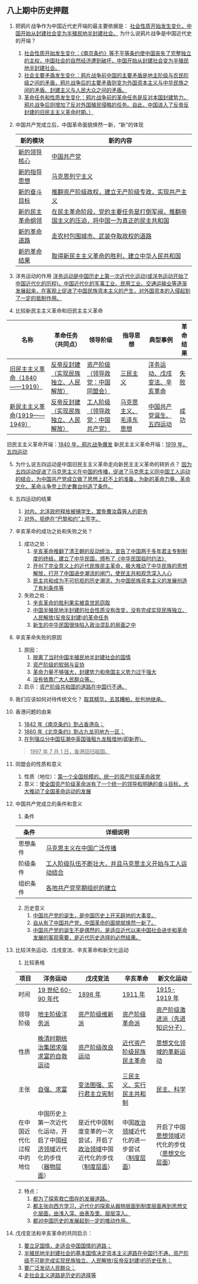 ## 八上期中历史押题

1. 把鸦片战争作为中国近代史开端的最主要依据是：
   <u>社会性质开始发生变化，中国开始从封建社会变为半殖民地半封建社会。</u>
   为什么说鸦片战争是中国近代史的开端？

   1. <u>社会性质开始发生变化：《南京条约》等不平等条约使中国丧失了完整独立的主权，中国社会的自然经济遭到破坏，中国开始从封建社会变为半殖民地半封建社会。</u>
   2. <u>社会主要矛盾发生变化：鸦片战争前中国的主要矛盾是地主阶级与农民阶级之间的矛盾，鸦片战争后的主要矛盾则变为外国资本主义与中华民族之间的矛盾、封建主义与人民大众之间的矛盾。</u>
   3. <u>革命任务和性质发生变化：鸦片战争前的革命任务是反对本国封建势力，鸦片战争后则增加了反对外国殖民侵略的任务。自此，中国进入了反帝反封建的旧民主主义革命时期。）</u>

2. 中国共产党成立后，中国革命面貌焕然一新，“新”的体现

   | 新的模块                | 新的内容                                                     |
   | ----------------------- | ------------------------------------------------------------ |
   | <u>新的领导核心</u>     | <u>中国共产党</u>                                            |
   | <u>新的指导思想</u>     | <u>马克思列宁主义</u>                                        |
   | <u>新的奋斗目标</u>     | <u>推翻资产阶级政权，建立无产阶级专政，实现共产主义</u>      |
   | <u>新的民主革命纲领</u> | <u>在民主革命阶段，党的主要任务是打倒军阀，推翻帝国主义的压迫，将中国一为真正的民主共和国</u> |
   | <u>新的革命道路</u>     | <u>走农村包围城市、武装夺取政权的道路</u>                    |
   | <u>新的革命结果</u>     | <u>取得新民主主义革命的胜利，建立中华人民共和国</u>          |

3. 洋务运动的作用
   <u>洋务运动是中国历史上第一次近代化运动(或洋务运动开始了中国近代化的历程)。中国近代化的军事工业、民用工业、交通运输业等逐渐发展起来，在客观上促进了中国民族资本主义的产生，对外国资本的入侵起到了一定的抵制作用。</u>

4. 比较新民主主义革命和旧民主主义革命

| 名称                                | 革命任务（共同点）                          | 领导阶级                                | 指导思想                      | 典型事例                            | 革命结果    |
| ----------------------------------- | ------------------------------------------- | --------------------------------------- | ----------------------------- | ----------------------------------- | ----------- |
| <u>旧民主主义革命（1840——1919）</u> | <u>反帝反封建（实现民族独立、人民解放）</u> | <u>资产阶级（领导政党：中国同盟会）</u> | <u>三民主义</u>               | <u>洋务运动、戊戌变法、辛亥革命</u> | <u>失败</u> |
| <u>新民主主义革命(1919——1949）</u>  | <u>反帝反封建（实现民族独立、人民解放）</u> | <u>工人阶级（领导政党：中国共产党）</u> | <u>马克思主义、毛泽东思想</u> | <u>中国共产党诞生、五四运动</u>     | <u>成功</u> |

旧民主主义革命开端：<u>1840 年，鸦片战争爆发</u>
新民主主义革命开端：<u>1919 年，五四运动</u>

5. 为什么说五四运动是中国旧民主主义革命走向新民主主义革命的转折点？
   <u>因为五四运动促进了马克思主义在中国的传播，促进了马克思主义同中国工人运动的结合，为中国共产党成立做了思想上赶不上的准备，为新的革命力量、革命文化、革命斗争登上历史舞台创造了条件。</u>

6. 五四运动的结果

   1. <u>对内，北洋政府释放被捕学生，罢免曹汝霖等人的职务</u>
   2. <u>对外，拒绝在“巴黎和约”上签字。</u>

7. 辛亥革命的成功之处和失败之处？

   1. 成功之处：
      1. <u>辛亥革命推翻了清王朝的反动统治，宣告了中国两千多年君主专制制度的终结，建立了中华民国，颁布了《中华民国临时约法》</u>
      2. <u>开创了完全意义上的近代民族民主革命，极大推动了中华民族的思想解放，打开了中国进步潮流的闸门，使民主共和观念深入人心</u>
      3. <u>民主共和成为不可抗拒的历史潮流，为中国民族资本主义的发展创造了有利条件等</u>
   2. 失败之处：
      1. <u>辛亥革命的胜利果实被袁世凯窃取</u>
      2. <u>中国半殖民地半封建的社会性质没有改变，没有完成实现民族独立、人民解放(反帝反封建)的革命任务</u>
      3. <u>新生的中华民国很快陷入政治混乱的局面之中</u>

8. 辛亥革命失败的原因

   1. 原因：
      1. <u>脱离了当时中国半殖民地半封建社会的国情</u>
      2. <u>资产阶级的软弱与妥协</u>
      3. <u>革命力量不够强大，封建势力和帝国主义势力过于强大</u>
      4. <u>没有依靠广大人民群众等。</u>
   2. 启示：<u>资产阶级共和国的道路在中国行不通。</u>

9. 我们应该如何对待传统文化？
   <u>取其精华，去其糟粕，批判地继承。</u>

10. 香港问题的由来

      1. <u>1842 年《南京条约》割占香港岛；</u>
      2. <u>1860 年《北京条约》割占九龙司地方一区；</u>
      3. <u>在列强瓜分中国狂潮中英国强租九龙租借地(即新界)。</u>

     > <u>1997 年 7 月 1 日，香港回归祖国。</u>

11. 同盟会的性质和意义

      1. 性质（地位）：<u>第一个全国规模的、统一的资产阶级革命政党</u>
      2. 意义：<u>使全国资产阶级革命派有了一个统一的领导和明确的奋斗目标，大大推动了全国革命运动的发展</u>

12. 中国共产党成立的条件和意义

      1. 条件

    | 条件     | 详细说明                                                     |
    | -------- | ------------------------------------------------------------ |
    | 思想条件 | <u>马克思主义在中国广泛传播</u>                              |
    | 阶级条件 | <u>工人阶级队伍不断壮大，并且马克思主义开始与工人运动结合</u> |
    | 组织条件 | <u>各地共产党早期组织的建立</u>                              |

      2. 历史意义
         1. <u>中国共产党的诞生，是中国历史上开天辟地的大事变。</u>
         2. <u>自从有了中国共产党，中国革命的面貌就焕然一新了。</u>
         3. <u>中国共产党的诞生不是偶然的，是适应近代以来中国社会进步和革命发展的客观需要，是近代历史选择的必然结果。</u>

13. 比较洋务运动、戊戌变法、辛亥革命和新文化运动

      1. 比较表格

    | 项目                     | 洋务运动                                                     | 戊戌变法                                                     | 辛亥革命                                                 | 新文化运动                                                   |
    | ------------------------ | ------------------------------------------------------------ | ------------------------------------------------------------ | -------------------------------------------------------- | ------------------------------------------------------------ |
    | 时间                     | <u>19 世纪 60-90 年代</u>                                    | <u>1898 年</u>                                               | <u>1911 年</u>                                           | <u>1915-1919 年</u>                                          |
    | 领导阶级                 | <u>地主阶级洋务派</u>                                        | <u>资产阶级维新派</u>                                        | <u>资产阶级革命派</u>                                    | <u>资产阶级激进派（先进知识分子）</u>                        |
    | 性质                     | <u>晚清时期统治集团求强求富的自救运动</u>                    | <u>资产阶级改良运动</u>                                      | <u>近代资产阶级民族民主革命</u>                          | <u>思想文化领域的革新运动</u>                                |
    | 主张                     | <u>自强、求富</u>                                            | <u>变法图强、实行君主立宪制</u>                              | <u>三民主义、实行民主共和制</u>                          | <u>民主、科学</u>                                            |
    | 在中国近代化过程中的地位 | 中国历史上第一次近代化运动，开启了中国<u>经济领域</u>近代化的步伐（<u>器物层面</u>） | 是近代中国制度变革的一次尝试，开启了<u>政治领域</u>中国近代化的步伐（<u>制度层面</u>） | 中国<u>政治领域</u>近代化的进一步尝试（<u>制度层面</u>） | 开启了中国<u>思想领域</u>近代化的步伐（<u>思想文化层面</u>） |

      2. 特点：
         1. <u>都为了探索救亡图存的发展道路。</u>
         2. <u>都主张向西方学习，近代化的探索从器物层面到制度层面再到思想文化层面，由浅入深、由表及里、层层深入。</u>
         3. <u>都对中国历史的发展起到一定的推动作用。</u>

14. 戊戌变法和辛亥革命的共同启示：

      1. <u>要立足国情，走适合中国国情的道路；</u>
      2. <u>半殖民地半封建社会的基本国情决定资本主义道路在中国行不通，资产阶级不可能完成实现民族独立、人民解放(反帝反封建)的历史任务；</u>
      3. <u>要广泛发动人民群众；</u>
      4. <u>走社会主义道路是历史的选择等</u>

